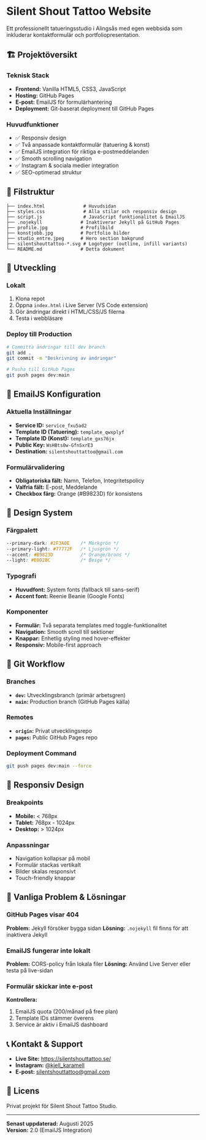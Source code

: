 # Silent Shout Tattoo Website

Ett professionellt tatueringsstudio i Alingsås med egen webbsida som inkluderar kontaktformulär och portfoliopresentation.

## 🏗️ Projektöversikt

### Teknisk Stack

- **Frontend:** Vanilla HTML5, CSS3, JavaScript
- **Hosting:** GitHub Pages
- **E-post:** EmailJS för formulärhantering
- **Deployment:** Git-baserat deployment till GitHub Pages

### Huvudfunktioner

- ✅ Responsiv design
- ✅ Två anpassade kontaktformulär (tatuering & konst)
- ✅ EmailJS integration för riktiga e-postmeddelanden
- ✅ Smooth scrolling navigation
- ✅ Instagram & sociala medier integration
- ✅ SEO-optimerad struktur

## 📁 Filstruktur

```
├── index.html              # Huvudsidan
├── styles.css              # Alla stilar och responsiv design
├── script.js               # JavaScript funktionalitet & EmailJS
├── .nojekyll              # Inaktiverar Jekyll på GitHub Pages
├── profile.jpg            # Profilbild
├── konstjobb.jpg          # Portfolio bilder
├── studio_entre.jpeg      # Hero section bakgrund
├── silentshouttattoo-*.svg # Logotyper (outline, infill variants)
└── README.md              # Detta dokument
```

## 🚀 Utveckling

### Lokalt

1. Klona repot
2. Öppna `index.html` i Live Server (VS Code extension)
3. Gör ändringar direkt i HTML/CSS/JS filerna
4. Testa i webbläsare

### Deploy till Production

```bash
# Committa ändringar till dev branch
git add .
git commit -m "Beskrivning av ändringar"

# Pusha till GitHub Pages
git push pages dev:main
```

## 📧 EmailJS Konfiguration

### Aktuella Inställningar

- **Service ID:** `service_fxu5ad2`
- **Template ID (Tatuering):** `template_qwxplyf`
- **Template ID (Konst):** `template_gxs76jx`
- **Public Key:** `WsHBts0w-GfnSxrE3`
- **Destination:** `silentshouttattoo@gmail.com`

### Formulärvalidering

- **Obligatoriska fält:** Namn, Telefon, Integritetspolicy
- **Valfria fält:** E-post, Meddelande
- **Checkbox färg:** Orange (#B9823D) för konsistens

## 🎨 Design System

### Färgpalett

```css
--primary-dark: #2F3A0E    /* Mörkgrön */
--primary-light: #77772F   /* Ljusgrön */
--accent: #B9823D          /* Orange/brons */
--light: #E0D2BC           /* Beige */
```

### Typografi

- **Huvudfont:** System fonts (fallback till sans-serif)
- **Accent font:** Reenie Beanie (Google Fonts)

### Komponenter

- **Formulär:** Två separata templates med toggle-funktionalitet
- **Navigation:** Smooth scroll till sektioner
- **Knappar:** Enhetlig styling med hover-effekter
- **Responsiv:** Mobile-first approach

## 🔧 Git Workflow

### Branches

- **`dev`:** Utvecklingsbranch (primär arbetsgren)
- **`main`:** Production branch (GitHub Pages källa)

### Remotes

- **`origin`:** Privat utvecklingsrepo
- **`pages`:** Public GitHub Pages repo

### Deployment Command

```bash
git push pages dev:main --force
```

## 📱 Responsiv Design

### Breakpoints

- **Mobile:** < 768px
- **Tablet:** 768px - 1024px
- **Desktop:** > 1024px

### Anpassningar

- Navigation kollapsar på mobil
- Formulär stackas vertikalt
- Bilder skalas responsivt
- Touch-friendly knappar

## 🐛 Vanliga Problem & Lösningar

### GitHub Pages visar 404

**Problem:** Jekyll försöker bygga sidan
**Lösning:** `.nojekyll` fil finns för att inaktivera Jekyll

### EmailJS fungerar inte lokalt

**Problem:** CORS-policy från lokala filer
**Lösning:** Använd Live Server eller testa på live-sidan

### Formulär skickar inte e-post

**Kontrollera:**

1. EmailJS quota (200/månad på free plan)
2. Template IDs stämmer överens
3. Service är aktiv i EmailJS dashboard

## 📞 Kontakt & Support

- **Live Site:** https://silentshouttattoo.se/
- **Instagram:** [@kjell_karamell](https://www.instagram.com/kjell_karamell?igsh=bGJsNGU3dXVlajFx)
- **E-post:** silentshouttattoo@gmail.com

## 📄 Licens

Privat projekt för Silent Shout Tattoo Studio.

---

**Senast uppdaterad:** Augusti 2025  
**Version:** 2.0 (EmailJS Integration)

